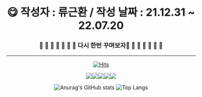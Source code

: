  <div align="center">
 
#  :yum: 작성자 : 류근환 / 작성 날짜 : 21.12.31 ~ 22.07.20  
### 🌴 🌴 🌴 🌴 🌴 🌴 🌴 다시 한번 꾸며보자🌴 🌴 🌴 🌴 🌴 🌴 🌴 
 ---
[![Hits](https://hits.seeyoufarm.com/api/count/incr/badge.svg?url=https%3A%2F%2Fgithub.com%2FRyuGeunHwan&count_bg=%23ED00DD&title_bg=%232CE5BC&icon=&icon_color=%23E7E7E7&title=hits&edge_flat=false)](https://hits.seeyoufarm.com)

 
 
<img src="https://img.shields.io/badge/MYSQL-red?style=flat&logo=MYSQL&logoColor=white"/><img src="https://img.shields.io/badge/JAVA-orange?style=flat&logo=JAVA&logoColor=white"/><img src="https://img.shields.io/badge/HTML-green?style=flat&logo=html5&logoColor=white"/><img src="https://img.shields.io/badge/CSS-blue?style=flat&logo=CSS3&logoColor=white"/><img src="https://img.shields.io/badge/JS-yellow?style=flat&logo=JAVAScript&logoColor=white"/>

 
![Anurag's GitHub stats](https://github-readme-stats.vercel.app/api?username=RyuGeunHwan&theme=monokai&show_icons=monokai)
![Top Langs](https://github-readme-stats.vercel.app/api/top-langs/?username=6810779s&layout=compact&theme=tokyonight)



<!--
**RyuGeunHwan/Ryugeunhwan** is a ✨ _special_ ✨ repository because its `README.md` (this file) appears on your GitHub profile.

Here are some ideas to get you started:

- 🔭 I’m currently working on ...
- 🌱 I’m currently learning ...
- 👯 I’m looking to collaborate on ...
- 🤔 I’m looking for help with ...
- 💬 Ask me about ...
- 📫 How to reach me: ...
- 😄 Pronouns: ...
- ⚡ Fun fact: ...
-->

